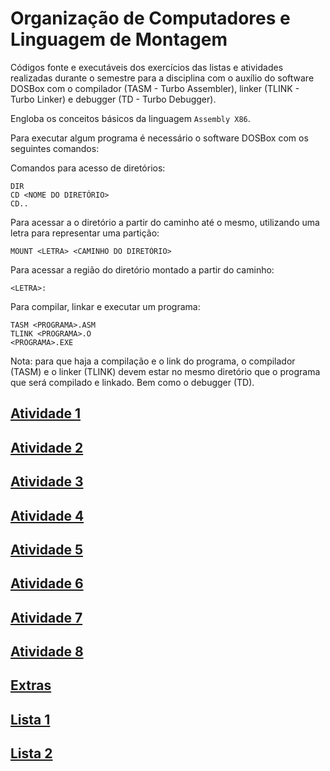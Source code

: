 # Organização de Computadores e Linguagem de Montagem

Códigos fonte e executáveis dos exercícios das listas e atividades realizadas durante o semestre para a disciplina com o auxílio do software DOSBox com o compilador (TASM - Turbo Assembler), linker (TLINK - Turbo Linker) e debugger (TD - Turbo Debugger).

Engloba os conceitos básicos da linguagem ```Assembly X86```.

Para executar algum programa é necessário o software DOSBox com os seguintes comandos:

Comandos para acesso de diretórios:
```
DIR
CD <NOME DO DIRETÓRIO>
CD..
```

Para acessar a o diretório a partir do caminho até o mesmo, utilizando uma letra para representar uma partição:
```
MOUNT <LETRA> <CAMINHO DO DIRETÓRIO>
```
Para acessar a região do diretório montado a partir do caminho:
```
<LETRA>:
```
Para compilar, linkar e executar um programa:
```
TASM <PROGRAMA>.ASM
TLINK <PROGRAMA>.O
<PROGRAMA>.EXE
```
Nota: para que haja a compilação e o link do programa, o compilador (TASM) e o linker (TLINK) devem estar no mesmo diretório que o programa que será compilado e linkado. Bem como o debugger (TD).

## [Atividade 1](/ativ1/LOC-Atividade1.pdf)
## [Atividade 2](/ativ2/LOC-Atividade2.pdf)
## [Atividade 3](/ativ3/LOC-Atividade3.pdf)
## [Atividade 4](/ativ4/LOC-Atividade4.pdf)
## [Atividade 5](/ativ5/LOC-Atividade5.pdf)
## [Atividade 6](/ATIV6/LOC-Atividade6.pdf)
## [Atividade 7](/ativ7/LOC-Atividade7.pdf)
## [Atividade 8](/ativ8/LOC-Atividade8.pdf)
## [Extras](/EXTRAS)
## [Lista 1](/lista_1/OC-Lista1.pdf)
## [Lista 2](/lista_2/OC-Lista2.pdf)